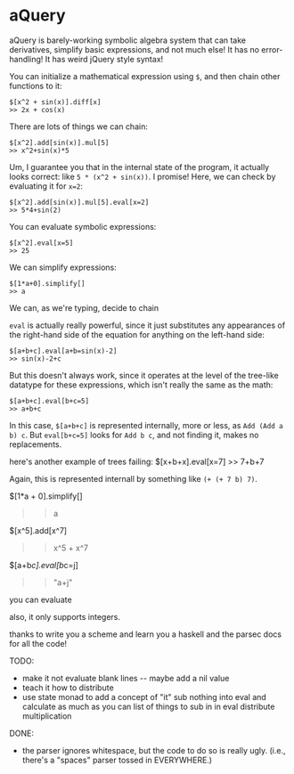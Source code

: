 aQuery
===

aQuery is barely-working symbolic algebra system that can take derivatives, simplify basic expressions, and not much else! It has no error-handling! It has weird jQuery style syntax!

You can initialize a mathematical expression using `$`, and then chain other functions to it:

    $[x^2 + sin(x)].diff[x]
    >> 2x + cos(x)

There are lots of things we can chain:

    $[x^2].add[sin(x)].mul[5]
    >> x^2+sin(x)*5

Um, I guarantee you that in the internal state of the program, it actually looks correct: like `5 * (x^2 + sin(x))`. I promise! Here, we can check by evaluating it for `x=2`:

    $[x^2].add[sin(x)].mul[5].eval[x=2]
    >> 5*4+sin(2)

You can evaluate symbolic expressions:

    $[x^2].eval[x=5]
    >> 25

We can simplify expressions:

    $[1*a+0].simplify[]
    >> a

We can, as we're typing, decide to chain 


`eval` is actually really powerful, since it just substitutes any appearances of the right-hand side of the equation for anything on the left-hand side:

    $[a+b+c].eval[a+b=sin(x)-2]  
    >> sin(x)-2+c

But this doesn't always work, since it operates at the level of the tree-like datatype for these expressions, which isn't really the same as the math:

    $[a+b+c].eval[b+c=5]
    >> a+b+c

In this case, `$[a+b+c]` is represented internally, more or less, as `Add (Add a b) c`. But `eval[b+c=5]` looks for `Add b c`, and not finding it, makes no replacements.


here's another example of trees failing:
    $[x+b+x].eval[x=7]
    >> 7+b+7

Again, this is represented internall by something like `(+ (+ 7 b) 7)`. 

$[1*a + 0].simplify[]
>> a

$[x^5].add[x^7]
>> x^5 + x^7

$[a+b*c].eval[b*c=j]
>> "a+j"

you can evaluate

also, it only supports integers.

thanks to write you a scheme
and learn you a haskell
and the parsec docs
for all the code!


TODO: 
- make it not evaluate blank lines
-- maybe add a nil value
- teach it how to distribute 
- use state monad to add a concept of "it"
sub nothing into eval and calculate as much as you can
list of things to sub in in eval
distribute multiplication

DONE:
- the parser ignores whitespace, but the code to do so is really ugly. (i.e., there's a "spaces" parser tossed in EVERYWHERE.)